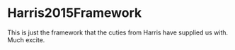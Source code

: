 # Harris2015Framework

This is just the framework that the cuties from Harris have supplied us with. Much excite.  
